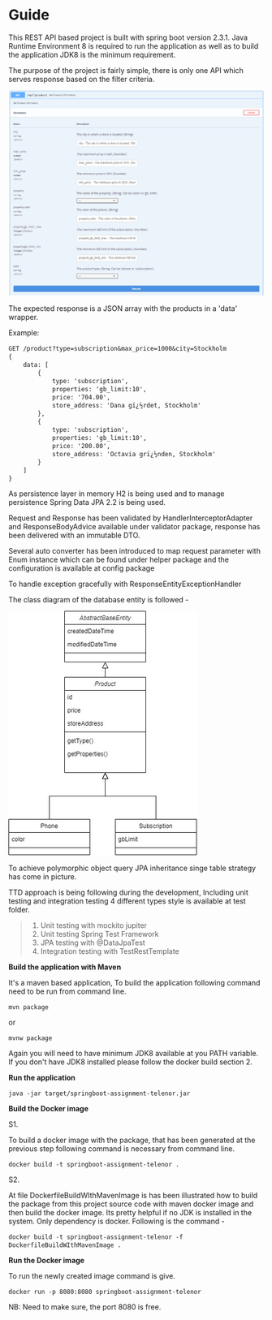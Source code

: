 # **Guide**

This REST API based project is built with spring boot version 2.3.1. Java Runtime Environment 8 is required to run the application as well as to build the application JDK8 is the minimum requirement.

The purpose of the project is fairly simple, there is only one API which serves response based on the filter criteria.

![Product GET API](docs/image/Product-Get-API.png)

The expected response is a JSON array with the products in a 'data' wrapper. 

Example: 
```
GET /product?type=subscription&max_price=1000&city=Stockholm
{
	data: [ 
		{
		    type: 'subscription',
		    properties: 'gb_limit:10',
		    price: '704.00',
		    store_address: 'Dana gï¿½rdet, Stockholm'
	  	},
	  	{
		    type: 'subscription',
		    properties: 'gb_limit:10',
		    price: '200.00',
		    store_address: 'Octavia grï¿½nden, Stockholm'
	  	}
	]
}
```

As persistence layer in memory H2 is being used and to manage persistence Spring Data JPA 2.2 is being used.

Request and Response has been validated by HandlerInterceptorAdapter and ResponseBodyAdvice available under validator package, response has been delivered with an immutable DTO.

Several auto converter has been introduced to map request parameter with Enum instance which can be found under helper package and the configuration is available at config package

To handle exception gracefully with ResponseEntityExceptionHandler 

The class diagram of the database entity is followed - 

![Product GET API](docs/image/Product-Entity-Class-Diagram.jpg)

To achieve polymorphic object query JPA inheritance singe table strategy has come in picture.

TTD approach is being following during the development, Including unit testing and integration testing 4 different types style is available at test folder.
> 1. Unit testing with mockito jupiter
> 2. Unit testing Spring Test Framework
> 3. JPA testing with @DataJpaTest
> 4. Integration testing with TestRestTemplate

**Build the application with Maven**

It's a maven based application, To build the application following command need to be run from command line.
~~~
mvn package
~~~
or
~~~
mvnw package
~~~
Again you will need to have minimum JDK8 available at you PATH variable. If you don't have JDK8 installed please follow the docker build section 2.

**Run the application**

~~~
java -jar target/springboot-assignment-telenor.jar
~~~

**Build the Docker image**

S1.

To build a docker image with the package, that has been generated at the previous step following command is necessary from command line.
~~~
docker build -t springboot-assignment-telenor .
~~~

S2.

At file DockerfileBuildWIthMavenImage is has been illustrated how to build the package from this project source code with maven docker image and then build the docker image. 
Its pretty helpful if no JDK is installed in the system. Only dependency is docker. Following is the command -
~~~
docker build -t springboot-assignment-telenor -f DockerfileBuildWIthMavenImage .
~~~

**Run the Docker image**

To run the newly created image command is give.  
~~~
docker run -p 8080:8080 springboot-assignment-telenor
~~~
NB: Need to make sure, the port 8080 is free.

